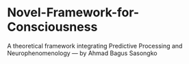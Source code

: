 # Novel-Framework-for-Consciousness
A theoretical framework integrating Predictive Processing and Neurophenomenology — by Ahmad Bagus Sasongko
